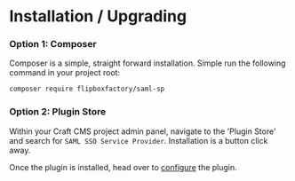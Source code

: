 # Installation / Upgrading

### Option 1: Composer
Composer is a simple, straight forward installation.  Simple run the following command in your project root:

```bash
composer require flipboxfactory/saml-sp
```

### Option 2: Plugin Store
Within your Craft CMS project admin panel, navigate to the 'Plugin Store' and search for `SAML SSO Service Provider`.  Installation
is a button click away.


Once the plugin is installed, head over to [configure](/configure/) the plugin.